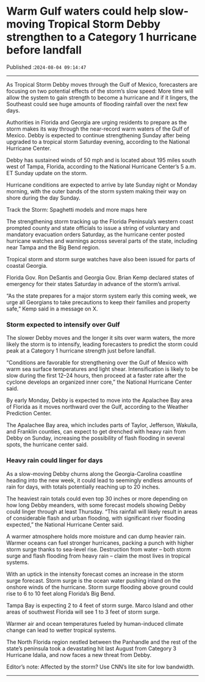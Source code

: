 # Warm Gulf waters could help slow-moving Tropical Storm Debby strengthen to a Category 1 hurricane before landfall

Published :`2024-08-04 09:14:47`

---

As Tropical Storm Debby moves through the Gulf of Mexico, forecasters are focusing on two potential effects of the storm’s slow speed: More time will allow the system to gain strength to become a hurricane and if it lingers, the Southeast could see huge amounts of flooding rainfall over the next few days.

Authorities in Florida and Georgia are urging residents to prepare as the storm makes its way through the near-record warm waters of the Gulf of Mexico. Debby is expected to continue strengthening Sunday after being upgraded to a tropical storm Saturday evening, according to the National Hurricane Center.

Debby has sustained winds of 50 mph and is located about 195 miles south west of Tampa, Florida, according to the National Hurricane Center’s 5 a.m. ET Sunday update on the storm.

Hurricane conditions are expected to arrive by late Sunday night or Monday morning, with the outer bands of the storm system making their way on shore during the day Sunday.

Track the Storm: Spaghetti models and more maps here

The strengthening storm tracking up the Florida Peninsula’s western coast prompted county and state officials to issue a string of voluntary and mandatory evacuation orders Saturday, as the hurricane center posted hurricane watches and warnings across several parts of the state, including near Tampa and the Big Bend region.

Tropical storm and storm surge watches have also been issued for parts of coastal Georgia.

Florida Gov. Ron DeSantis and Georgia Gov. Brian Kemp declared states of emergency for their states Saturday in advance of the storm’s arrival.

“As the state prepares for a major storm system early this coming week, we urge all Georgians to take precautions to keep their families and property safe,” Kemp said in a message on X.

### Storm expected to intensify over Gulf

The slower Debby moves and the longer it sits over warm waters, the more likely the storm is to intensify, leading forecasters to predict the storm could peak at a Category 1 hurricane strength just before landfall.

“Conditions are favorable for strengthening over the Gulf of Mexico with warm sea surface temperatures and light shear. Intensification is likely to be slow during the first 12–24 hours, then proceed at a faster rate after the cyclone develops an organized inner core,” the National Hurricane Center said.

By early Monday, Debby is expected to move into the Apalachee Bay area of Florida as it moves northward over the Gulf, according to the Weather Prediction Center.

The Apalachee Bay area, which includes parts of Taylor, Jefferson, Wakulla, and Franklin counties, can expect to get drenched with heavy rain from Debby on Sunday, increasing the possibility of flash flooding in several spots, the hurricane center said.

### Heavy rain could linger for days

As a slow-moving Debby churns along the Georgia-Carolina coastline heading into the new week, it could lead to seemingly endless amounts of rain for days, with totals potentially reaching up to 20 inches.

The heaviest rain totals could even top 30 inches or more depending on how long Debby meanders, with some forecast models showing Debby could linger through at least Thursday. “This rainfall will likely result in areas of considerable flash and urban flooding, with significant river flooding expected,” the National Hurricane Center said.

A warmer atmosphere holds more moisture and can dump heavier rain. Warmer oceans can fuel stronger hurricanes, packing a punch with higher storm surge thanks to sea-level rise. Destruction from water – both storm surge and flash flooding from heavy rain – claim the most lives in tropical systems.

With an uptick in the intensity forecast comes an increase in the storm surge forecast. Storm surge is the ocean water pushing inland on the onshore winds of the hurricane. Storm surge flooding above ground could rise to 6 to 10 feet along Florida’s Big Bend.

Tampa Bay is expecting 2 to 4 feet of storm surge. Marco Island and other areas of southwest Florida will see 1 to 3 feet of storm surge.

Warmer air and ocean temperatures fueled by human-induced climate change can lead to wetter tropical systems.

The North Florida region nestled between the Panhandle and the rest of the state’s peninsula took a devastating hit last August from Category 3 Hurricane Idalia, and now faces a new threat from Debby.

Editor’s note: Affected by the storm? Use CNN’s lite site for low bandwidth.

---

